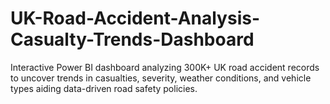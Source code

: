 # UK-Road-Accident-Analysis-Casualty-Trends-Dashboard
Interactive Power BI dashboard analyzing 300K+ UK road accident records to uncover trends in casualties, severity, weather conditions, and vehicle types aiding data-driven road safety policies.
